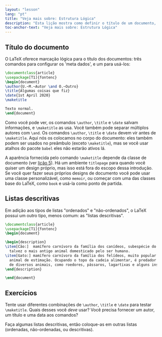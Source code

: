 ```yaml
---
layout: "lesson"
lang: "pt"
title: "Veja mais sobre: Estrutura Lógica"
description: "Esta lição mostra como definir o título de um documento, e como fazer listas desritivas."
toc-anchor-text: "Veja mais sobre: Estrutura Lógica"
---
```


## Título do documento

O LaTeX oferece marcação lógica para o título dos documentos: três comandos para
configurar os 'meta dados', e um para usá-los:

```latex
\documentclass{article}
\usepackage[T1]{fontenc}
\begin{document}
\author{U.~M.~Autor \and O.~Outro}
\title{Algumas coisas que fiz}
\date{1st April 2020}
\maketitle

Texto normal.
\end{document}
```

Como você pode ver, os comandos `\author`, `\title` e `\date` salvam
informações, e `\maketitle` as usa.  Você também pode separar múltiplos autores
com `\and`.  Os comandos `\author`, `\title` e `\date` devem vir antes de
`\maketitle`.  Aqui nós os colocamos no corpo do documento:  eles também podem
ser usados no preâmbulo (exceto `\maketitle`), mas se você usar atalhos do
pacote `babel` eles não estarão ativos lá.

A aparência fornecida pelo comando `\maketitle` depende da classe de documento
(ver [lição 5](lesson-05)).  Há um ambiente `titlepage` para quando você
quiser um design próprio, mas isso está fora do escopo dessa introdução.  Se
você quer fazer seus próprios designs de documento você pode usar uma classe
personalizável, como `memoir`, ou começar com uma das classes base do LaTeX,
como `book` e usá-la como ponto de partida.

## Listas descritivas
Em adição aos tipos de listas "ordenados" e "não-ordenados", o LaTeX possui um
outro tipo, menos comum: as "listas descritivas".

```latex
\documentclass{article}
\usepackage[T1]{fontenc}
\begin{document}

\begin{description}
\item[Cão:]  mamífero carnívoro da família dos canídeos, subespécie do lobo, e
  talvez o mais antigo animal domesticado pelo ser humano. 
\item[Gato:] mamífero carnívoro da família dos felídeos, muito popular como
  animal de estimação. Ocupando o topo da cadeia alimentar, é predador natural
  de diversos animais, como roedores, pássaros, lagartixas e alguns insetos.
\end{description}

\end{document}
```

## Exercícios

Tente usar diferentes combinações de `\author`, `\title` e `\date` para testar
`\maketitle`.  Quais desses você _deve_ usar?  Você precisa fornecer um autor,
um título e uma data aos comandos?

Faça algumas listas descritivas, então coloque-as em outras listas (ordenadas,
não-ordenadas, ou descritivas).
